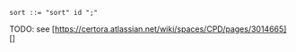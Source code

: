 ```
sort ::= "sort" id ";"
```

TODO: see [https://certora.atlassian.net/wiki/spaces/CPD/pages/3014665][]
